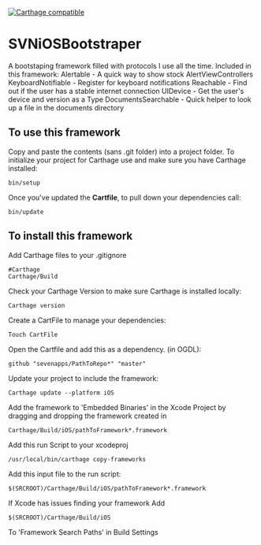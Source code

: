  [![Carthage compatible](https://img.shields.io/badge/Carthage-compatible-4BC51D.svg?style=flat)](https://github.com/Carthage/Carthage)

# SVNiOSBootstraper
A bootstaping framework filled with protocols I use all the time.
Included in this framework:
Alertable - A quick way to show stock AlertViewControllers
KeyboardNotifiable - Register for keyboard notifications
Reachable - Find out if the user has a stable internet connection
UIDevice - Get the user's device and version as a Type
DocumentsSearchable - Quick helper to look up a file in the documents directory



## To use this framework
Copy and paste the contents (sans .git folder) into a project folder.
To initialize your project for Carthage use and make sure you have Carthage installed:

    bin/setup

Once you've updated the **Cartfile**, to pull down your dependencies call:

    bin/update


## To install this framework

Add Carthage files to your .gitignore

    #Carthage
    Carthage/Build

Check your Carthage Version to make sure Carthage is installed locally:

    Carthage version

Create a CartFile to manage your dependencies:

    Touch CartFile

Open the Cartfile and add this as a dependency. (in OGDL):

    github "sevenapps/PathToRepo*" "master"

Update your project to include the framework:

    Carthage update --platform iOS

Add the framework to 'Embedded Binaries' in the Xcode Project by dragging and dropping the framework created in

    Carthage/Build/iOS/pathToFramework*.framework

Add this run Script to your xcodeproj

    /usr/local/bin/carthage copy-frameworks

Add this input file to the run script:

    $(SRCROOT)/Carthage/Build/iOS/pathToFramework*.framework

If Xcode has issues finding your framework Add

    $(SRCROOT)/Carthage/Build/iOS

To 'Framework Search Paths' in Build Settings
